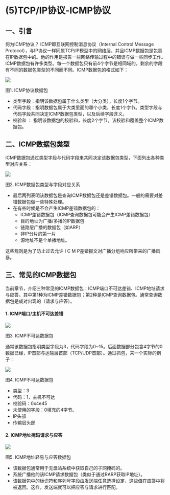 # (5)TCP/IP协议-ICMP协议


## 一、引言

何为ICMP协议？ ICMP即互联网控制消息协议（Internal Control Message Protocol），与IP协议一样同属TCP/IP模型中的网络层，并且ICMP数据包是包裹在IP数据包中的。他的作用是报告一些网络传输过程中的错误与做一些同步工作。ICMP数据包有许多类型。每一个数据包只有前4个字节是相同域的，剩余的字段有不同的数据包类型的不同而不同。ICMP数据包的格式如下：

![][1]



图1. ICMP协议数据包

* 类型字段：指明该数据包属于什么类型（大分类），长度1个字节。
* 代码字段：指明数据包属于大类里面的哪个小类，长度1个字节。类型字段与代码字段共同决定ICMP数据包类型，以及后续字段含义。
* 校验和 ： 指明该数据包的校验和，长度2个字节。该校验和覆盖整个ICMP数据包。

## 二、ICMP数据包类型

ICMP数据包通过类型字段与代码字段来共同决定该数据包类型，下面列出各种类型对应关系：

![][2]



图2. ICMP数据包类型与字段对应关系

* 最后两列表明该数据包是查询ICMP数据包还是差错数据包。一般的需要对差错数据包做一些特殊处理。
* 在有些时候是不会产生ICMP差错数据包的：
    * ICMP差错数据包（ICMP查询数据包可能会产生ICMP差错数据包）
    * 目的地址为广播/多播的IP数据包
    * 链路层广播的数据包（如ARP）
    * 非IP分片的第一片
    * 源地址不是个单播地址。

这些规则是为了防止过去允许 I C M P差错报文对广播分组响应所带来的广播风暴。

## 三、常见的ICMP数据包

当前章节，介绍三种常见的ICMP数据包：ICMP端口不可达差错、ICMP地址请求与应答。其中第1种为ICMP差错数据包；第2种是ICMP查询数据包。通常查询数据包是成对出现的（请求与应答）。

#### 1. ICMP端口/主机不可达差错

![][3]



图3. ICMP不可达数据包

  
通常该数据包指明类型字段为3，代码字段为0~15。后面数据部分包含4字节的0数据已经，IP首部与运输层首部（TCP/UDP首部）。通过抓包，来一个实际的例子：

![][4]



图4. ICMP不可达数据包

* 类型：3
* 代码：1，主机不可达
* 校验码：0x4e45
* 未使用的字段：0填充的4字节。
* IP头部
* 传输层头部

#### 2. ICMP地址掩码请求与应答

![][5]



图5. ICMP地址轻易与应答数据包

* 该数据包通常用于无盘站系统中获取自己的子网掩码的。
* 系统广播他的该ICMP请求数据包（类似于通过RARP获取IP地址）。
* 该数据包中的标识符和序列号字段由发送端任意选择设定，这些值在应答中将被返回。这样，发送端就可以把应答与请求进行匹配。

[1]: ./img/301894-6c3773626008b784.png
[2]: ./img/301894-81b2751a8d51c814.png
[3]: ./img/301894-c43c9b3d095a8fdf.png
[4]: ./img/301894-481f33fcacb6e772.png
[5]: ./img/301894-049d3e7c6648feaf.png